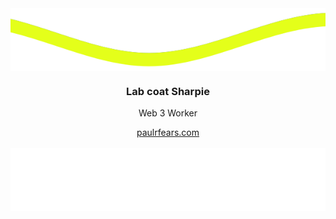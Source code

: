 

<img height="100" width="1000" align="center" src="https://raw.githubusercontent.com/paulfears/paulfears/6de1d1776d901a79460f5b74cdbcf3e29c4a2366/waves_top.svg"/>

<html>
    <div align="center">
    <h3>Lab coat Sharpie</h3>
    <p>Web 3 Worker</p>
    <a href="https://profound-begonia-8f3481.netlify.app/">paulrfears.com</a>
    </div>
</html>
<br>

<img  height="100" width="1000"  align="center" src="https://raw.githubusercontent.com/paulfears/paulfears/6de1d1776d901a79460f5b74cdbcf3e29c4a2366/waves_bottom.svg"/>








<!--
**paulfears/paulfears** is a ✨ _special_ ✨ repository because its `README.md` (this file) appears on your GitHub profile.

Here are some ideas to get you started:

- 🔭 I’m currently working on ...
- 🌱 I’m currently learning ...
- 👯 I’m looking to collaborate on ...
- 🤔 I’m looking for help with ...
- 💬 Ask me about ...
- 📫 How to reach me: ...
- 😄 Pronouns: ...
- ⚡ Fun fact: ...
-->
